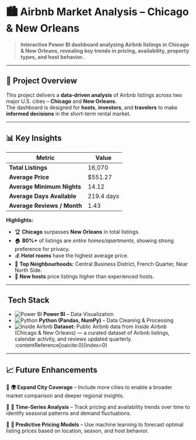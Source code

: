 # 🏙️ Airbnb Market Analysis – Chicago & New Orleans

> **Interactive Power BI dashboard analyzing Airbnb listings in Chicago & New Orleans, revealing key trends in pricing, availability, property types, and host behavior.**.

---

## 📌 **Project Overview**
This project delivers a **data-driven analysis** of Airbnb listings across two major U.S. cities – **Chicago** and **New Orleans**.  
The dashboard is designed for **hosts**, **investors**, and **travelers** to make **informed decisions** in the short-term rental market.

---

## 📊 **Key Insights**

| Metric                        | Value       |
|-------------------------------|-------------|
| **Total Listings**            | 16,070      |
| **Average Price**             | $551.27     |
| **Average Minimum Nights**    | 14.12       |
| **Average Days Available**    | 219.4 days  |
| **Average Reviews / Month**   | 1.43        |

**Highlights:**
- 🏆 **Chicago** surpasses **New Orleans** in total listings. 
- 🏠 **80%+** of listings are *entire homes/apartments*, showing strong preference for privacy.  
- 💰 **Hotel rooms** have the highest average price.  
- 📍 **Top Neighbourhoods:** Central Business District, French Quarter, Near North Side.  
- 👤 **New hosts** price listings higher than experienced hosts.  

---

## ​ **Tech Stack**
- ![Power BI](https://img.shields.io/badge/Power%20BI-F2C811?style=flat&logo=powerbi&logoColor=black) **Power BI** – Data Visualization  
- ![Python](https://img.shields.io/badge/Python-3776AB?style=flat&logo=python&logoColor=white) **Python (Pandas, NumPy)** – Data Cleaning & Processing  
- ![Inside Airbnb](https://img.shields.io/badge/Inside%20Airbnb-Data?style=flat&logo=airbnb&logoColor=white) **Dataset:** Public Airbnb data from *Inside Airbnb* (Chicago & New Orleans) — a curated dataset of Airbnb listings, calendar activity, and reviews updated quarterly. :contentReference[oaicite:0]{index=0}


---

## 📈 **Future Enhancements**

🔹 **🌍 Expand City Coverage** – Include more cities to enable a broader market comparison and deeper regional insights.  

🔹 **📅 Time-Series Analysis** – Track pricing and availability trends over time to identify seasonal patterns and demand fluctuations.  

🔹 **🤖 Predictive Pricing Models** – Use machine learning to forecast optimal listing prices based on location, season, and host behavior.

